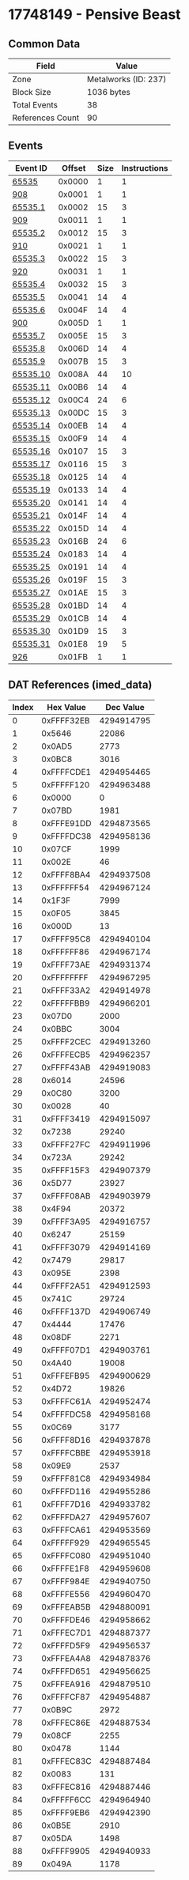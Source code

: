 # 17748149 - Pensive Beast

## Common Data

| Field            | Value                |
|------------------|----------------------|
| Zone             | Metalworks (ID: 237) |
| Block Size       | 1036 bytes           |
| Total Events     | 38                   |
| References Count | 90                   |

## Events

| Event ID                  | Offset   |   Size |   Instructions |
|---------------------------|----------|--------|----------------|
| [65535](./65535.md)       | 0x0000   |      1 |              1 |
| [908](./908.md)           | 0x0001   |      1 |              1 |
| [65535.1](./65535.1.md)   | 0x0002   |     15 |              3 |
| [909](./909.md)           | 0x0011   |      1 |              1 |
| [65535.2](./65535.2.md)   | 0x0012   |     15 |              3 |
| [910](./910.md)           | 0x0021   |      1 |              1 |
| [65535.3](./65535.3.md)   | 0x0022   |     15 |              3 |
| [920](./920.md)           | 0x0031   |      1 |              1 |
| [65535.4](./65535.4.md)   | 0x0032   |     15 |              3 |
| [65535.5](./65535.5.md)   | 0x0041   |     14 |              4 |
| [65535.6](./65535.6.md)   | 0x004F   |     14 |              4 |
| [900](./900.md)           | 0x005D   |      1 |              1 |
| [65535.7](./65535.7.md)   | 0x005E   |     15 |              3 |
| [65535.8](./65535.8.md)   | 0x006D   |     14 |              4 |
| [65535.9](./65535.9.md)   | 0x007B   |     15 |              3 |
| [65535.10](./65535.10.md) | 0x008A   |     44 |             10 |
| [65535.11](./65535.11.md) | 0x00B6   |     14 |              4 |
| [65535.12](./65535.12.md) | 0x00C4   |     24 |              6 |
| [65535.13](./65535.13.md) | 0x00DC   |     15 |              3 |
| [65535.14](./65535.14.md) | 0x00EB   |     14 |              4 |
| [65535.15](./65535.15.md) | 0x00F9   |     14 |              4 |
| [65535.16](./65535.16.md) | 0x0107   |     15 |              3 |
| [65535.17](./65535.17.md) | 0x0116   |     15 |              3 |
| [65535.18](./65535.18.md) | 0x0125   |     14 |              4 |
| [65535.19](./65535.19.md) | 0x0133   |     14 |              4 |
| [65535.20](./65535.20.md) | 0x0141   |     14 |              4 |
| [65535.21](./65535.21.md) | 0x014F   |     14 |              4 |
| [65535.22](./65535.22.md) | 0x015D   |     14 |              4 |
| [65535.23](./65535.23.md) | 0x016B   |     24 |              6 |
| [65535.24](./65535.24.md) | 0x0183   |     14 |              4 |
| [65535.25](./65535.25.md) | 0x0191   |     14 |              4 |
| [65535.26](./65535.26.md) | 0x019F   |     15 |              3 |
| [65535.27](./65535.27.md) | 0x01AE   |     15 |              3 |
| [65535.28](./65535.28.md) | 0x01BD   |     14 |              4 |
| [65535.29](./65535.29.md) | 0x01CB   |     14 |              4 |
| [65535.30](./65535.30.md) | 0x01D9   |     15 |              3 |
| [65535.31](./65535.31.md) | 0x01E8   |     19 |              5 |
| [926](./926.md)           | 0x01FB   |      1 |              1 |

## DAT References (imed_data)

|   Index | Hex Value   |   Dec Value |
|---------|-------------|-------------|
|       0 | 0xFFFF32EB  |  4294914795 |
|       1 | 0x5646      |       22086 |
|       2 | 0x0AD5      |        2773 |
|       3 | 0x0BC8      |        3016 |
|       4 | 0xFFFFCDE1  |  4294954465 |
|       5 | 0xFFFFF120  |  4294963488 |
|       6 | 0x0000      |           0 |
|       7 | 0x07BD      |        1981 |
|       8 | 0xFFFE91DD  |  4294873565 |
|       9 | 0xFFFFDC38  |  4294958136 |
|      10 | 0x07CF      |        1999 |
|      11 | 0x002E      |          46 |
|      12 | 0xFFFF8BA4  |  4294937508 |
|      13 | 0xFFFFFF54  |  4294967124 |
|      14 | 0x1F3F      |        7999 |
|      15 | 0x0F05      |        3845 |
|      16 | 0x000D      |          13 |
|      17 | 0xFFFF95C8  |  4294940104 |
|      18 | 0xFFFFFF86  |  4294967174 |
|      19 | 0xFFFF73AE  |  4294931374 |
|      20 | 0xFFFFFFFF  |  4294967295 |
|      21 | 0xFFFF33A2  |  4294914978 |
|      22 | 0xFFFFFBB9  |  4294966201 |
|      23 | 0x07D0      |        2000 |
|      24 | 0x0BBC      |        3004 |
|      25 | 0xFFFF2CEC  |  4294913260 |
|      26 | 0xFFFFECB5  |  4294962357 |
|      27 | 0xFFFF43AB  |  4294919083 |
|      28 | 0x6014      |       24596 |
|      29 | 0x0C80      |        3200 |
|      30 | 0x0028      |          40 |
|      31 | 0xFFFF3419  |  4294915097 |
|      32 | 0x7238      |       29240 |
|      33 | 0xFFFF27FC  |  4294911996 |
|      34 | 0x723A      |       29242 |
|      35 | 0xFFFF15F3  |  4294907379 |
|      36 | 0x5D77      |       23927 |
|      37 | 0xFFFF08AB  |  4294903979 |
|      38 | 0x4F94      |       20372 |
|      39 | 0xFFFF3A95  |  4294916757 |
|      40 | 0x6247      |       25159 |
|      41 | 0xFFFF3079  |  4294914169 |
|      42 | 0x7479      |       29817 |
|      43 | 0x095E      |        2398 |
|      44 | 0xFFFF2A51  |  4294912593 |
|      45 | 0x741C      |       29724 |
|      46 | 0xFFFF137D  |  4294906749 |
|      47 | 0x4444      |       17476 |
|      48 | 0x08DF      |        2271 |
|      49 | 0xFFFF07D1  |  4294903761 |
|      50 | 0x4A40      |       19008 |
|      51 | 0xFFFEFB95  |  4294900629 |
|      52 | 0x4D72      |       19826 |
|      53 | 0xFFFFC61A  |  4294952474 |
|      54 | 0xFFFFDC58  |  4294958168 |
|      55 | 0x0C69      |        3177 |
|      56 | 0xFFFF8D16  |  4294937878 |
|      57 | 0xFFFFCBBE  |  4294953918 |
|      58 | 0x09E9      |        2537 |
|      59 | 0xFFFF81C8  |  4294934984 |
|      60 | 0xFFFFD116  |  4294955286 |
|      61 | 0xFFFF7D16  |  4294933782 |
|      62 | 0xFFFFDA27  |  4294957607 |
|      63 | 0xFFFFCA61  |  4294953569 |
|      64 | 0xFFFFF929  |  4294965545 |
|      65 | 0xFFFFC080  |  4294951040 |
|      66 | 0xFFFFE1F8  |  4294959608 |
|      67 | 0xFFFF984E  |  4294940750 |
|      68 | 0xFFFFE556  |  4294960470 |
|      69 | 0xFFFEAB5B  |  4294880091 |
|      70 | 0xFFFFDE46  |  4294958662 |
|      71 | 0xFFFEC7D1  |  4294887377 |
|      72 | 0xFFFFD5F9  |  4294956537 |
|      73 | 0xFFFEA4A8  |  4294878376 |
|      74 | 0xFFFFD651  |  4294956625 |
|      75 | 0xFFFEA916  |  4294879510 |
|      76 | 0xFFFFCF87  |  4294954887 |
|      77 | 0x0B9C      |        2972 |
|      78 | 0xFFFEC86E  |  4294887534 |
|      79 | 0x08CF      |        2255 |
|      80 | 0x0478      |        1144 |
|      81 | 0xFFFEC83C  |  4294887484 |
|      82 | 0x0083      |         131 |
|      83 | 0xFFFEC816  |  4294887446 |
|      84 | 0xFFFFF6CC  |  4294964940 |
|      85 | 0xFFFF9EB6  |  4294942390 |
|      86 | 0x0B5E      |        2910 |
|      87 | 0x05DA      |        1498 |
|      88 | 0xFFFF9905  |  4294940933 |
|      89 | 0x049A      |        1178 |
